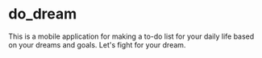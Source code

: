 # do_dream
This is a mobile application for making a to-do list for your daily life based on your dreams and goals.  Let's fight for your dream.
